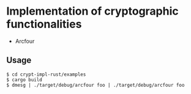 # Implementation of cryptographic functionalities

- Arcfour

## Usage

```
$ cd crypt-impl-rust/examples
$ cargo build
$ dmesg | ./target/debug/arcfour foo | ./target/debug/arcfour foo
```
